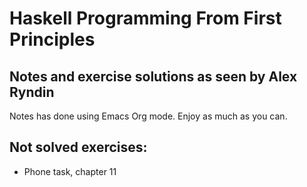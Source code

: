 # Haskell Programming From First Principles
## Notes and exercise solutions as seen by Alex Ryndin
Notes has done using Emacs Org mode.
Enjoy as much as you can.
## Not solved exercises:
* Phone task, chapter 11

